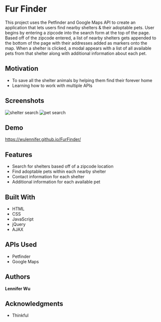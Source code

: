 # Fur Finder

This project uses the Petfinder and Google Maps API to create an application that lets users find nearby shelters &amp; their adoptable pets. User begins by entering a zipcode into the search form at the top of the page. Based off of the zipcode entered, a list of nearby shelters gets appended to the bottom of the page with their addresses added as markers onto the map. When a shelter is clicked, a modal appears with a list of all available pets from that shelter along with additional information about each pet.

## Motivation

* To save all the shelter animals by helping them find their forever home
* Learning how to work with multiple APIs

## Screenshots

![shelter search](https://github.com/wulennifer/FurFinder/blob/master/Screenshots/Screenshot01.PNG)
![pet search](https://github.com/wulennifer/FurFinder/blob/master/Screenshots/Screenshot02.PNG)

## Demo

https://wulennifer.github.io/FurFinder/

## Features
* Search for shelters based off of a zipcode location
* Find adoptable pets within each nearby shelter
* Contact information for each shelter
* Additional information for each available pet

## Built With

* HTML
* CSS
* JavaScript
* jQuery
* AJAX

## APIs Used

* Petfinder
* Google Maps

## Authors

**Lennifer Wu**

## Acknowledgments

* Thinkful
